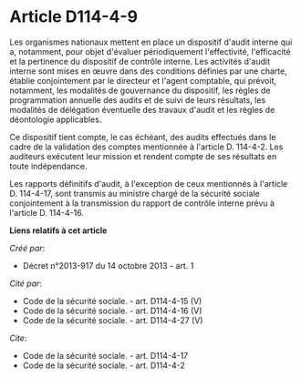 # Article D114-4-9

Les organismes nationaux mettent en place un dispositif d'audit interne qui a, notamment, pour objet d'évaluer périodiquement
l'effectivité, l'efficacité et la pertinence du dispositif de contrôle interne. Les activités d'audit interne sont mises en
œuvre dans des conditions définies par une charte, établie conjointement par le directeur et l'agent comptable, qui prévoit,
notamment, les modalités de gouvernance du dispositif, les règles de programmation annuelle des audits et de suivi de leurs
résultats, les modalités de délégation éventuelle des travaux d'audit et les règles de déontologie applicables. 

Ce dispositif tient compte, le cas échéant, des audits effectués dans le cadre de la validation des comptes mentionnée à
l'article D. 114-4-2. Les auditeurs exécutent leur mission et rendent compte de ses résultats en toute indépendance. 

Les rapports définitifs d'audit, à l'exception de ceux mentionnés à l'article D. 114-4-17, sont transmis au ministre chargé
de la sécurité sociale conjointement à la transmission du rapport de contrôle interne prévu à l'article D. 114-4-16.

**Liens relatifs à cet article**

_Créé par_:

  - Décret n°2013-917 du 14 octobre 2013 - art. 1

_Cité par_:

  - Code de la sécurité sociale. - art. D114-4-15 (V)
  - Code de la sécurité sociale. - art. D114-4-16 (V)
  - Code de la sécurité sociale. - art. D114-4-27 (V)

_Cite_:

  - Code de la sécurité sociale. - art. D114-4-17
  - Code de la sécurité sociale. - art. D114-4-2
